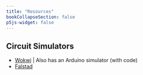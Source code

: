 ```yaml
---
title: "Resources"
bookCollapseSection: false
p5js-widget: false
---
```


## Circuit Simulators

- [Wokwi](https://wokwi.com/) | Also has an Arduino simulator (with code)
- [Falstad](http://falstad.com/circuit/circuitjs.html)

